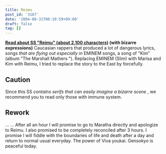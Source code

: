 ```yaml
---
title: Reimu
post_id: '3167'
date: '2004-08-31T00:10:59+09:00'
draft: false
tag: []
---
```


**[Read about SS "Reimu" (about 2,100 characters)](/?tag=reimu+contrafactum) (with bizarre expressions)** Caucasian rappers that produced a lot of dangerous lyrics, songs _that are flying out especially in_ EMINEM songs, a song of "Kim" (album "The Marshall Mathers "). Replacing EMINEM (Slim) with Marisa and Kim with Reimu, I tried to replace the story to the East by forcefully.

## Caution

Since this SS _contains serifs that can easily imagine a bizarre scene_ , we recommend you to read only those with immune system.

## Rework

... ... After all an hour I will promise to go to Maratha directly and apologize to Reimu. I also promised to be completely reconciled after 3 hours. I promise I will fiddle with the boundaries of life and death after a day and return to normal usual everyday. The power of Viva youkai. Gensokyo is peaceful today.